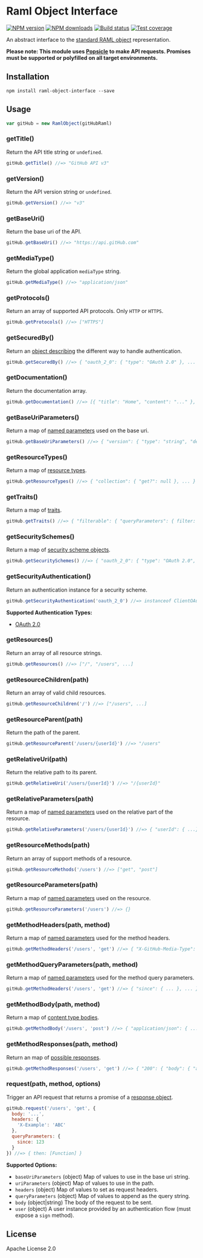 # Raml Object Interface

[![NPM version][npm-image]][npm-url]
[![NPM downloads][downloads-image]][downloads-url]
[![Build status][travis-image]][travis-url]
[![Test coverage][coveralls-image]][coveralls-url]

An abstract interface to the [standard RAML object](https://github.com/mulesoft-labs/raml-object-standard) representation.

**Please note: This module uses [Popsicle](https://github.com/blakeembrey/popsicle) to make API requests. Promises must be supported or polyfilled on all target environments.**

## Installation

```
npm install raml-object-interface --save
```

## Usage

```js
var gitHub = new RamlObject(gitHubRaml)
```

### getTitle()

Return the API title string or `undefined`.

```js
gitHub.getTitle() //=> "GitHub API v3"
```

### getVersion()

Return the API version string or `undefined`.

```js
gitHub.getVersion() //=> "v3"
```

### getBaseUri()

Return the base uri of the API.

```js
gitHub.getBaseUri() //=> "https://api.gitHub.com"
```

### getMediaType()

Return the global application `mediaType` string.

```js
gitHub.getMediaType() //=> "application/json"
```

### getProtocols()

Return an array of supported API protocols. Only `HTTP` or `HTTPS`.

```js
gitHub.getProtocols() //=> ["HTTPS"]
```

### getSecuredBy()

Return an [object describing](https://github.com/raml-org/raml-spec/blob/master/raml-0.8.md#declaration-1) the different way to handle authentication.

```js
gitHub.getSecuredBy() //=> { "oauth_2_0": { "type": "OAuth 2.0" }, ... }
```

### getDocumentation()

Return the documentation array.

```js
gitHub.getDocumentation() //=> [{ "title": "Home", "content": "..." }, ...]
```

### getBaseUriParameters()

Return a map of [named parameters](https://github.com/raml-org/raml-spec/blob/master/raml-0.8.md#named-parameters) used on the base uri.

```js
gitHub.getBaseUriParameters() //=> { "version": { "type": "string", "default": "v3" }, ... }
```

### getResourceTypes()

Return a map of [resource types](https://github.com/raml-org/raml-spec/blob/master/raml-0.8.md#resource-types-and-traits).

```js
gitHub.getResourceTypes() //=> { "collection": { "get?": null }, ... }
```

### getTraits()

Return a map of [traits](https://github.com/raml-org/raml-spec/blob/master/raml-0.8.md#resource-types-and-traits).

```js
gitHub.getTraits() //=> { "filterable": { "queryParameters": { filter: { ... } } } }
```

### getSecuritySchemes()

Return a map of [security scheme objects](https://github.com/raml-org/raml-spec/blob/master/raml-0.8.md#security).

```js
gitHub.getSecuritySchemes() //=> { "oauth_2_0": { "type": "OAuth 2.0", ... } }
```

### getSecurityAuthentication()

Return an authentication instance for a security scheme.

```js
gitHub.getSecurityAuthentication('oauth_2_0') //=> instanceof ClientOAuth2 === true
```

**Supported Authentication Types:**

* [OAuth 2.0](https://github.com/mulesoft/js-client-oauth2)

### getResources()

Return an array of all resource strings.

```js
gitHub.getResources() //=> ["/", "/users", ...]
```

### getResourceChildren(path)

Return an array of valid child resources.

```js
gitHub.getResourceChildren('/') //=> ["/users", ...]
```

### getResourceParent(path)

Return the path of the parent.

```js
gitHub.getResourceParent('/users/{userId}') //=> "/users"
```

### getRelativeUri(path)

Return the relative path to its parent.

```js
gitHub.getRelativeUri('/users/{userId}') //=> "/{userId}"
```

### getRelativeParameters(path)

Return a map of [named parameters](https://github.com/raml-org/raml-spec/blob/master/raml-0.8.md#named-parameters) used on the relative part of the resource.

```js
gitHub.getRelativeParameters('/users/{userId}') //=> { "userId": { ...} }
```

### getResourceMethods(path)

Return an array of support methods of a resource.

```js
gitHub.getResourceMethods('/users') //=> ["get", "post"]
```

### getResourceParameters(path)

Return a map of [named parameters](https://github.com/raml-org/raml-spec/blob/master/raml-0.8.md#named-parameters) used on the resource.

```js
gitHub.getResourceParameters('/users') //=> {}
```

### getMethodHeaders(path, method)

Return a map of [named parameters](https://github.com/raml-org/raml-spec/blob/master/raml-0.8.md#named-parameters) used for the method headers.

```js
gitHub.getMethodHeaders('/users', 'get') //=> { "X-GitHub-Media-Type": { ... }, ... }
```

### getMethodQueryParameters(path, method)

Return a map of [named parameters](https://github.com/raml-org/raml-spec/blob/master/raml-0.8.md#named-parameters) used for the method query parameters.

```js
gitHub.getMethodHeaders('/users', 'get') //=> { "since": { ... }, ... }
```

### getMethodBody(path, method)

Return a map of [content type bodies](https://github.com/raml-org/raml-spec/blob/master/raml-0.8.md#body).

```js
gitHub.getMethodBody('/users', 'post') //=> { "application/json": { ... } }
```

### getMethodResponses(path, method)

Return an map of [possible responses](https://github.com/raml-org/raml-spec/blob/master/raml-0.8.md#responses).

```js
gitHub.getMethodResponses('/users', 'get') //=> { "200": { "body": { "application/json": { ... } } } }
```

### request(path, method, options)

Trigger an API request that returns a promise of a [response object](https://github.com/blakeembrey/popsicle#response-objects).

```js
gitHub.request('/users', 'get', {
  body: '...',
  headers: {
    'X-Example': 'ABC'
  },
  queryParameters: {
    since: 123
  }
}) //=> { then: [Function] }
```

**Supported Options:**

* `baseUriParameters` (object) Map of values to use in the base uri string.
* `uriParameters` (object) Map of values to use in the path.
* `headers` (object) Map of values to set as request headers.
* `queryParameters` (object) Map of values to append as the query string.
* `body` (object|string) The body of the request to be sent.
* `user` (object) A user instance provided by an authentication flow (must expose a `sign` method).

## License

Apache License 2.0

[npm-image]: https://img.shields.io/npm/v/raml-object-interface.svg?style=flat
[npm-url]: https://npmjs.org/package/raml-object-interface
[downloads-image]: https://img.shields.io/npm/dm/raml-object-interface.svg?style=flat
[downloads-url]: https://npmjs.org/package/raml-object-interface
[travis-image]: https://img.shields.io/travis/mulesoft-labs/js-raml-object-interface.svg?style=flat
[travis-url]: https://travis-ci.org/mulesoft-labs/js-raml-object-interface
[coveralls-image]: https://img.shields.io/coveralls/mulesoft-labs/js-raml-object-interface.svg?style=flat
[coveralls-url]: https://coveralls.io/r/mulesoft-labs/js-raml-object-interface?branch=master
